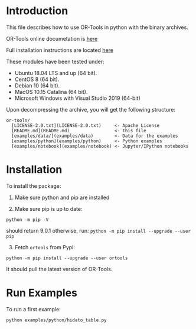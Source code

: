 # Introduction
This file describes how to use OR-Tools in python with the binary archives.

OR-Tools online documetation is
[here](https://developers.google.com/optimization)

Full installation instructions are located
[here](https://developers.google.com/optimization/install/python/)

These modules have been tested under:
  - Ubuntu 18.04 LTS and up (64 bit).
  - CentOS 8 (64 bit).
  - Debian 10 (64 bit).
  - MacOS 10.15 Catalina (64 bit).
  - Microsoft Windows with Visual Studio 2019 (64-bit)

Upon decompressing the archive, you will get the following structure:
```
or-tools/
  [LICENSE-2.0.txt](LICENSE-2.0.txt)     <- Apache License
  [README.md](README.md)                 <- This file
  [examples/data/](examples/data)        <- Data for the examples
  [examples/python](examples/python)     <- Python examples
  [examples/notebook](examples/notebook) <- Jupyter/IPython notebooks
```

# Installation
To install the package:
1. Make sure python and pip are installed

2. Make sure pip is up to date:
```shell
python -m pip -V
```
should return 9.0.1  otherwise, run: `python -m pip install --upgrade --user pip`

3. Fetch `ortools` from Pypi:
```shell
python -m pip install --upgrade --user ortools
```
It should pull the latest version of OR-Tools.

# Run Examples
To run a first example:
```shell
python examples/python/hidato_table.py
```
